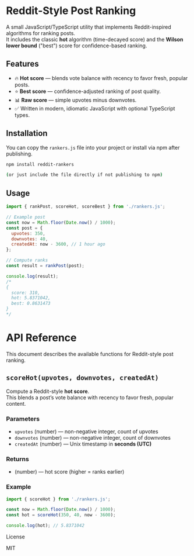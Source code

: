 # Reddit-Style Post Ranking

A small JavaScript/TypeScript utility that implements Reddit-inspired algorithms for ranking posts.  
It includes the classic **hot** algorithm (time-decayed score) and the **Wilson lower bound** ("best") score for confidence-based ranking.

## Features

- 🔥 **Hot score** — blends vote balance with recency to favor fresh, popular posts.
- ⭐ **Best score** — confidence-adjusted ranking of post quality.
- 📊 **Raw score** — simple upvotes minus downvotes.
- ✅ Written in modern, idiomatic JavaScript with optional TypeScript types.

## Installation

You can copy the `rankers.js` file into your project or install via npm after publishing.

```bash
npm install reddit-rankers

(or just include the file directly if not publishing to npm)
```

## Usage

```javascript
import { rankPost, scoreHot, scoreBest } from './rankers.js';

// Example post
const now = Math.floor(Date.now() / 1000);
const post = {
  upvotes: 350,
  downvotes: 40,
  createdAt: now - 3600, // 1 hour ago
};

// Compute ranks
const result = rankPost(post);

console.log(result);
/*
{
  score: 310,
  hot: 5.8371042,
  best: 0.8631473
}
*/
```


# API Reference

This document describes the available functions for Reddit-style post ranking.

## `scoreHot(upvotes, downvotes, createdAt)`

Compute a Reddit-style **hot score**.  
This blends a post’s vote balance with recency to favor fresh, popular content.

### Parameters
- `upvotes` (number) — non-negative integer, count of upvotes  
- `downvotes` (number) — non-negative integer, count of downvotes  
- `createdAt` (number) — Unix timestamp in **seconds (UTC)**

### Returns
- (number) — hot score (higher = ranks earlier)

### Example
```js
import { scoreHot } from './rankers.js';

const now = Math.floor(Date.now() / 1000);
const hot = scoreHot(350, 40, now - 3600);

console.log(hot); // 5.8371042
```
License

MIT
